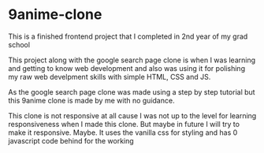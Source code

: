 ﻿# 9anime-clone

This is a finished frontend project that I completed in 2nd year of my grad school

This project along with the google search page clone is when I was learning and getting to know web development and also was using it for polishing my raw web develpment skills with simple HTML, CSS and JS.

As the google search page clone was made using a step by step tutorial but this 9anime clone is made by me with no guidance.

This clone is not responsive at all cause I was not up to the level for learning responsiveness when I made this clone.
But maybe in future I will try to make it responsive. Maybe.
It uses the vanilla css for styling and has 0 javascript code behind for the working
